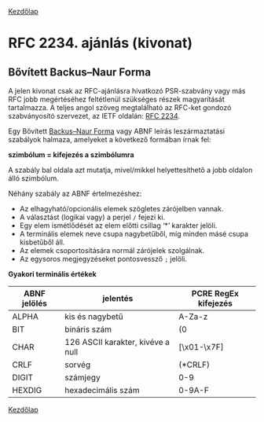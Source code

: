 [Kezdőlap](../README.md)

# RFC 2234. ajánlás (kivonat)

## Bővített Backus–Naur Forma

A jelen kivonat csak az RFC-ajánlásra hivatkozó PSR-szabvány vagy más RFC jobb
megértéséhez feltétlenül szükséges részek magyarítását tartalmazza. A teljes angol
szöveg megtalálható az RFC-ket gondozó szabványosító szervezet, az IETF oldalán:
[RFC 2234](https://tools.ietf.org/html/rfc2234).

Egy Bővített [Backus–Naur Forma](https://hu.wikipedia.org/wiki/Backus%E2%80%93Naur-forma)
vagy ABNF leírás leszármaztatási szabályok halmaza, amelyeket a következő formában
írnak fel:

**szimbólum = kifejezés a szimbólumra**

A szabály bal oldala azt mutatja, mivel/mikkel helyettesíthető a jobb
oldalon álló szimbólum.

Néhány szabály az ABNF értelmezéshez:
* Az elhagyható/opcionális elemek szögletes zárójelben vannak.
* A választást (logikai vagy) a perjel `/` fejezi ki.
* Egy elem ismétlődését az elem előtti csillag ‘*’ karakter jelöli.
* A terminális elemek neve csupa nagybetűből, míg minden másé csupa kisbetűből áll.
* Az elemek csoportosítására normál zárójelek szolgálnak.
* Az egysoros megjegyzéseket pontosvessző `;` jelöli.

**Gyakori terminális értékek**

| ABNF jelölés  |  jelentés       | PCRE RegEx kifejezés  |
|---------------|-----------------|-----------------------|
| ALPHA         | kis és nagybetű | A-Za-z                |
| BIT           | bináris szám    | (0|1)                 |
| CHAR          | 126 ASCII karakter, kivéve a null | [\x01-\x7F] |
| CRLF          | sorvég          | (*CRLF)               |
| DIGIT         | számjegy        | 0-9                   |
| HEXDIG        | hexadecimális szám | 0-9A-F             |


[Kezdőlap](../README.md)
